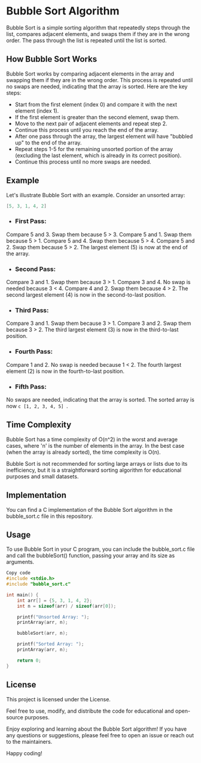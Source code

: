 # Bubble Sort Algorithm

Bubble Sort is a simple sorting algorithm that repeatedly steps through the list, compares adjacent elements, and swaps them if they are in the wrong order. The pass through the list is repeated until the list is sorted.

## How Bubble Sort Works

Bubble Sort works by comparing adjacent elements in the array and swapping them if they are in the wrong order. This process is repeated until no swaps are needed, indicating that the array is sorted. Here are the key steps:

- Start from the first element (index 0) and compare it with the next element (index 1).
- If the first element is greater than the second element, swap them.
- Move to the next pair of adjacent elements and repeat step 2.
- Continue this process until you reach the end of the array.
- After one pass through the array, the largest element will have "bubbled up" to the end of the array.
- Repeat steps 1-5 for the remaining unsorted portion of the array (excluding the last element, which is already in its correct position).
- Continue this process until no more swaps are needed.

## Example

Let's illustrate Bubble Sort with an example. Consider an unsorted array:

```c
[5, 3, 1, 4, 2]
```
- ### First Pass:

Compare 5 and 3. Swap them because 5 > 3.
Compare 5 and 1. Swap them because 5 > 1.
Compare 5 and 4. Swap them because 5 > 4.
Compare 5 and 2. Swap them because 5 > 2.
The largest element (5) is now at the end of the array.

- ### Second Pass:

Compare 3 and 1. Swap them because 3 > 1.
Compare 3 and 4. No swap is needed because 3 < 4.
Compare 4 and 2. Swap them because 4 > 2.
The second largest element (4) is now in the second-to-last position.

- ### Third Pass:

Compare 3 and 1. Swap them because 3 > 1.
Compare 3 and 2. Swap them because 3 > 2.
The third largest element (3) is now in the third-to-last position.

- ### Fourth Pass:

Compare 1 and 2. No swap is needed because 1 < 2.
The fourth largest element (2) is now in the fourth-to-last position.

- ### Fifth Pass:

No swaps are needed, indicating that the array is sorted.
The sorted array is now ```c [1, 2, 3, 4, 5] ```.

## Time Complexity
Bubble Sort has a time complexity of O(n^2) in the worst and average cases, where 'n' is the number of elements in the array. In the best case (when the array is already sorted), the time complexity is O(n).

Bubble Sort is not recommended for sorting large arrays or lists due to its inefficiency, but it is a straightforward sorting algorithm for educational purposes and small datasets.

## Implementation
You can find a C implementation of the Bubble Sort algorithm in the bubble_sort.c file in this repository.

## Usage
To use Bubble Sort in your C program, you can include the bubble_sort.c file and call the bubbleSort() function, passing your array and its size as arguments.

```c
Copy code
#include <stdio.h>
#include "bubble_sort.c"

int main() {
    int arr[] = {5, 3, 1, 4, 2};
    int n = sizeof(arr) / sizeof(arr[0]);

    printf("Unsorted Array: ");
    printArray(arr, n);

    bubbleSort(arr, n);

    printf("Sorted Array: ");
    printArray(arr, n);

    return 0;
}
```
## License
This project is licensed under the License.

Feel free to use, modify, and distribute the code for educational and open-source purposes.

Enjoy exploring and learning about the Bubble Sort algorithm! If you have any questions or suggestions, please feel free to open an issue or reach out to the maintainers.

Happy coding!






